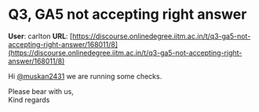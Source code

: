 # Q3, GA5 not accepting right answer

**User**: carlton
**URL**: [https://discourse.onlinedegree.iitm.ac.in/t/q3-ga5-not-accepting-right-answer/168011/8](https://discourse.onlinedegree.iitm.ac.in/t/q3-ga5-not-accepting-right-answer/168011/8)

Hi [@muskan2431](/u/muskan2431) we are running some checks.

Please bear with us,  
Kind regards
